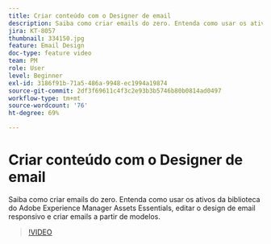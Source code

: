 ```yaml
---
title: Criar conteúdo com o Designer de email
description: Saiba como criar emails do zero. Entenda como usar os ativos da biblioteca do AEM Assets Essentials, editar o design de email responsivo e criar emails a partir de modelos com o nosso vídeo de suporte do Journey Optimizer.
jira: KT-8057
thumbnail: 334150.jpg
feature: Email Design
doc-type: feature video
team: PM
role: User
level: Beginner
exl-id: 3186f91b-71a5-486a-9948-ec1994a19874
source-git-commit: 2df3f69611c4f3c2e93b3b5746b80b0814ad0497
workflow-type: tm+mt
source-wordcount: '76'
ht-degree: 69%

---
```


# Criar conteúdo com o Designer de email

Saiba como criar emails do zero. Entenda como usar os ativos da biblioteca do Adobe Experience Manager Assets Essentials, editar o design de email responsivo e criar emails a partir de modelos.

>[!VIDEO](https://video.tv.adobe.com/v/334150?quality=12&learn=on)

